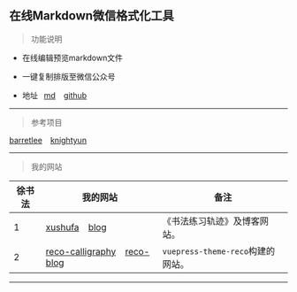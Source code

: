 ## 在线Markdown微信格式化工具


> 功能说明 

- 在线编辑预览markdown文件

- 一键复制排版至微信公众号

- 地址 &ensp;[md]( https://tool.xushufa.cn ) &ensp; [github]( https://github.com/scott180/xushufa-tool )


---



> 参考项目

[barretlee]( https://github.com/barretlee/online-markdown ) &ensp;  [knightyun]( https://github.com/knightyun/markdown-to-richtext )

---



> 我的网站


| 徐书法 | 我的网站    |  备注          |
| -----  | ----------- |  ------------- |
| 1      | [xushufa]( https://xushufa.cn ) &ensp; [blog]( https://blog.xushufa.cn ) | 《书法练习轨迹》及博客网站。     |
| 2      | [reco-calligraphy]( https://reco-calligraphy.xushufa.cn ) &ensp; [reco-blog]( https://reco-blog.xushufa.cn ) | `vuepress-theme-reco`构建的网站。     |

---

